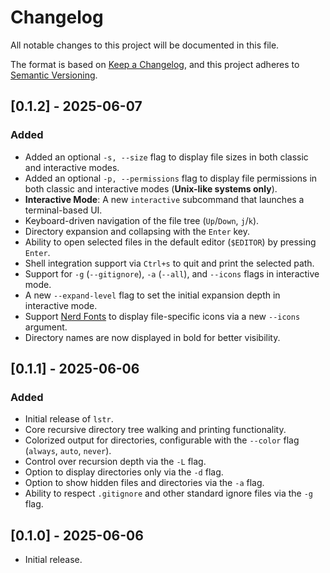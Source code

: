 # Changelog

All notable changes to this project will be documented in this file.

The format is based on [Keep a Changelog](https://keepachangelog.com/en/1.0.0/),
and this project adheres to [Semantic Versioning](https://semver.org/spec/v2.0.0.html).

## [0.1.2] - 2025-06-07

### Added

-   Added an optional `-s, --size` flag to display file sizes in both classic and interactive modes.
-   Added an optional `-p, --permissions` flag to display file permissions in both classic and interactive modes (**Unix-like systems only**).
-   **Interactive Mode**: A new `interactive` subcommand that launches a terminal-based UI.
  -   Keyboard-driven navigation of the file tree (`Up`/`Down`, `j`/`k`).
  -   Directory expansion and collapsing with the `Enter` key.
  -   Ability to open selected files in the default editor (`$EDITOR`) by pressing `Enter`.
  -   Shell integration support via `Ctrl+s` to quit and print the selected path.
  -   Support for `-g` (`--gitignore`), `-a` (`--all`), and `--icons` flags in interactive mode.
  -   A new `--expand-level` flag to set the initial expansion depth in interactive mode.
- Support [Nerd Fonts](https://www.nerdfonts.com/) to display file-specific icons via a new `--icons` argument.
- Directory names are now displayed in bold for better visibility.

## [0.1.1] - 2025-06-06

### Added
- Initial release of `lstr`.
- Core recursive directory tree walking and printing functionality.
- Colorized output for directories, configurable with the `--color` flag (`always`, `auto`, `never`).
- Control over recursion depth via the `-L` flag.
- Option to display directories only via the `-d` flag.
- Option to show hidden files and directories via the `-a` flag.
- Ability to respect `.gitignore` and other standard ignore files via the `-g` flag.

## [0.1.0] - 2025-06-06

- Initial release.
